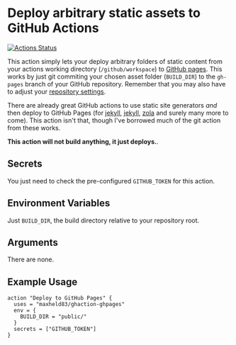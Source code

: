 # Deploy arbitrary static assets to GitHub Actions

[![Actions Status](https://wdp9fww0r9.execute-api.us-west-2.amazonaws.com/production/badge/maxheld83/ghaction-ghpages)](https://github.com/maxheld83/ghaction-ghpages/actions)

This action simply lets your deploy arbitrary folders of static content from your actions working directory (`/github/workspace`) to [GitHub pages](https://pages.github.com).
This works by just git commiting your chosen asset folder (`BUILD_DIR`) to the `gh-pages` branch of your GitHub repository.
Remember that you may also have to adjust your [repository settings](https://help.github.com/articles/configuring-a-publishing-source-for-github-pages/).

There are already great GitHub actions to use static site generators *and* then deploy to GitHub Pages (for [jekyll](https://github.com/helaili/jekyll-action), [jekyll](https://github.com/BryanSchuetz/jekyll-deploy-gh-pages), [zola](https://github.com/shalzz/zola-deploy-action) and surely many more to come).
This action isn't that, though I've borrowed much of the git action from these works.

**This action will not build anything, it just deploys.**.


## Secrets

You just need to check the pre-configured `GITHUB_TOKEN` for this action.


## Environment Variables

Just `BUILD_DIR`, the build directory relative to your repository root.


## Arguments

There are none.


## Example Usage

```
action "Deploy to GitHub Pages" {
  uses = "maxheld83/ghaction-ghpages"
  env = {
    BUILD_DIR = "public/"
  }
  secrets = ["GITHUB_TOKEN"]
}
```
